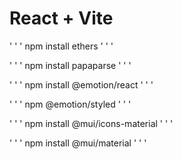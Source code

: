 # React + Vite

' ' '
npm install ethers
' ' '

' ' '
npm install papaparse
' ' '

' ' '
npm install @emotion/react
' ' '

' ' '
npm @emotion/styled
' ' '

' ' '
npm install @mui/icons-material
' ' '

' ' '
npm install @mui/material
' ' '